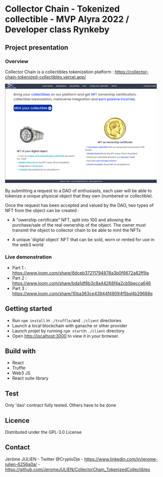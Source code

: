 # Collector Chain - Tokenized collectible - MVP Alyra 2022 / Developer class Rynkeby

## Project presentation
### Overview
Collector Chain is a collectibles tokenization platform : https://collector-chain-tokenized-collectibles.vercel.app/

<img src="./imageReadme.png" alt="drawing" width="500"/>

By submitting a request to a DAO of enthusiasts, each user will be able to tokenize a unique physical object that they own (numbered or collectible).

Once the request has been accepted and valued by the DAO, two types of NFT from the object can be created :
- A "owership certificate" NFT, split into 100 and allowing the purchase/sale of the real ownership of the object. The owner must transmit the object to collector chain to be able to mint the NFTs

- A unique 'digital object' NFT that can be sold, worn or rented for use in the web3 world

### Live demonstration
- Part 1 : https://www.loom.com/share/6dceb37211794878a3b0f6672a82ff9a
- Part 2 : https://www.loom.com/share/bda1df8b3c8a44268f4a2cb5becca646
- Part 3 : https://www.loom.com/share/10ba363ce43944f49094f5bd4b29688e



## Getting started

- Run `npm install` in `./truffle/`and `./client` directories
- Launch a local blockchain with ganache or other provider
- Launch projet by running `npm start`in `./client` directory
- Open [http://localhost:3000](http://localhost:3000) to view it in your browser.

## Build with 
- React
- Truffle
- Web3 JS
- React suite library

## Test
Only 'dao' contract fully tested. Others have to be done 

## Licence
Distributed under the GPL-3.0 License

## Contact
Jérôme JULIEN - Twitter @CryptoDje - https://www.linkedin.com/in/jerome-julien-6256a0a/ - https://github.com/JeromeJULIEN/CollectorChain_TokenizedCollectibles